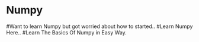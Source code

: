 # Numpy
#Want to learn Numpy but got worried about how to started..
#Learn Numpy Here..
#Learn The Basics Of Numpy in Easy Way. 
